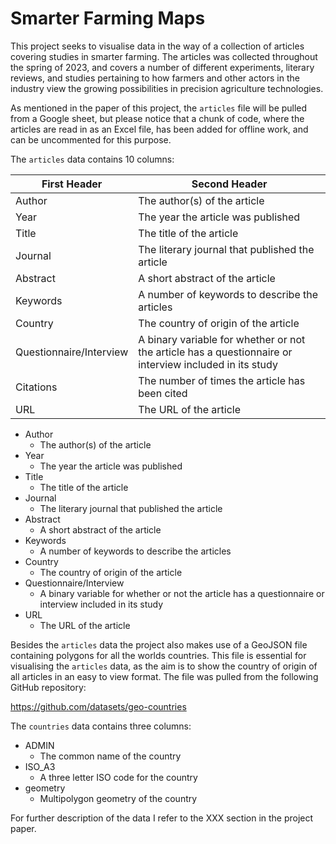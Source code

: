 # Smarter Farming Maps
This project seeks to visualise data in the way of a collection of articles covering studies in smarter farming. The articles was collected throughout the spring of 2023, and covers a number of different experiments, literary reviews, and studies pertaining to how farmers and other actors in the industry view the growing possibilities in precision agriculture technologies. 

As mentioned in the paper of this project, the `articles` file will be pulled from a Google sheet, but please notice that a chunk of code, where the articles are read in as an Excel file, has been added for offline work, and can be uncommented for this purpose.   

The `articles` data contains 10 columns:

| First Header  | Second Header |
| ------------- | ------------- |
| Author | The author(s) of the article  |
| Year | The year the article was published |
| Title | The title of the article  |
| Journal | The literary journal that published the article |
| Abstract | A short abstract of the article  |
| Keywords | A number of keywords to describe the articles  |
| Country | The country of origin of the article  |
| Questionnaire/Interview | A binary variable for whether or not the article has a questionnaire or interview included in its study |
| Citations |  The number of times the article has been cited |
| URL | The URL of the article  |


* Author  
  + The author(s) of the article  
* Year
  + The year the article was published
* Title
  + The title of the article
* Journal
  + The literary journal that published the article
* Abstract
  + A short abstract of the article
* Keywords
  + A number of keywords to describe the articles
* Country
  + The country of origin of the article
* Questionnaire/Interview
  + A binary variable for whether or not the article has a questionnaire or interview included in its study
* URL
  + The URL of the article

Besides the `articles` data the project also makes use of a GeoJSON file containing polygons for all the worlds countries. This file is essential for visualising the `articles` data, as the aim is to show the country of origin of all articles in an easy to view format. The file was pulled from the following GitHub repository:

https://github.com/datasets/geo-countries

The `countries` data contains three columns:

* ADMIN
  + The common name of the country
* ISO_A3
  + A three letter ISO code for the country
* geometry
  + Multipolygon geometry of the country

For further description of the data I refer to the XXX section in the project paper. 